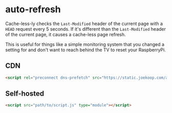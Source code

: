 # auto-refresh

Cache-less-ly checks the `Last-Modified` header of the current page with a `HEAD` request every 5 seconds. If it's different than the `Last-Modified` header of the current page, it causes a cache-less page refresh.

This is useful for things like a simple monitoring system that you changed a setting for and don't want to reach behind the TV to reset your RaspberryPi.

## CDN

```html
<script rel="preconnect dns-prefetch" src="https://static.joekoop.com/auto-refresh/script.js" type="module"></script>
```

## Self-hosted

```html
<script src="path/to/script.js" type="module"></script>
```
